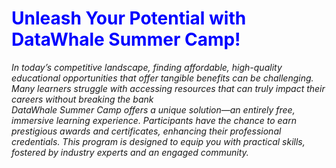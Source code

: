 # <span style="color: blue;"> Unleash Your Potential with DataWhale Summer Camp!</span> 
*In today’s competitive landscape, finding affordable, high-quality educational opportunities that offer tangible benefits can be challenging. Many learners struggle with accessing resources that can truly impact their careers without breaking the bank*  
*DataWhale Summer Camp offers a unique solution—an entirely free, immersive learning experience. Participants have the chance to earn prestigious awards and certificates, enhancing their professional credentials. This program is designed to equip you with practical skills, fostered by industry experts and an engaged community.*
